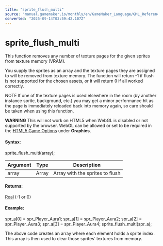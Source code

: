 ```yaml
---
title: "sprite_flush_multi"
source: "manual.gamemaker.io/monthly/en/GameMaker_Language/GML_Reference/Asset_Management/Sprites/Sprite_Manipulation/sprite_flush_multi.htm"
converted: "2025-09-14T03:59:42.107Z"
---
```


# sprite\_flush\_multi

This function removes any number of texture pages for the given sprites from texture memory (VRAM).

You supply the sprites as an array and the texture pages they are assigned to will be removed from texture memory. The function will return \-1 if flush is not supported for the chosen assets, or it will return 0 if all worked correctly.

NOTE If one of the texture pages is used elsewhere in the room (by another instance sprite, background, etc.) you may get a minor performance hit as the page is immediately reloaded back into memory again, so care should be taken when using this function.

**WARNING** This will not work on HTML5 when WebGL is disabled or not supported by the browser. WebGL can be allowed or set to be required in the [HTML5 Game Options](../../../../../Settings/Game_Options/HTML5.md) under **Graphics**.

#### Syntax:

sprite\_flush\_multi(array);

| Argument | Type | Description |
| --- | --- | --- |
| array | Array | Array with the sprites to flush |

#### Returns:

[Real](../../../../GML_Overview/Data_Types.md) (-1 or 0)

#### Example:

spr\_a\[0\] = spr\_Player\_Aura1;
spr\_a\[1\] = spr\_Player\_Aura2;
spr\_a\[2\] = spr\_Player\_Aura3;
spr\_a\[3\] = spr\_Player\_Aura4;
sprite\_flush\_multi(spr\_a);

The above code creates an array where each element holds a sprite index. This array is then used to clear those sprites' textures from memory.